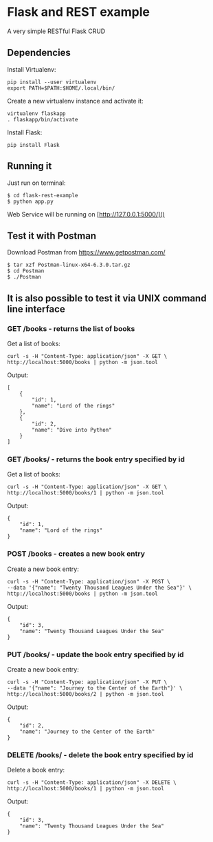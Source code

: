 # Flask and REST example

A very simple RESTful Flask CRUD

## Dependencies

Install Virtualenv:

    pip install --user virtualenv
    export PATH=$PATH:$HOME/.local/bin/

Create a new virtualenv instance and activate it:

    virtualenv flaskapp
    . flaskapp/bin/activate

Install Flask:

    pip install Flask


## Running it

Just run on terminal:

    $ cd flask-rest-example
    $ python app.py


Web Service will be running on [http://127.0.0.1:5000/]()

## Test it with Postman

Download Postman from https://www.getpostman.com/

    $ tar xzf Postman-linux-x64-6.3.0.tar.gz
    $ cd Postman
    $ ./Postman


## It is also possible to test it via UNIX command line interface

### GET /books - returns the list of books

Get a list of books:

    curl -s -H "Content-Type: application/json" -X GET \
    http://localhost:5000/books | python -m json.tool

Output:

    [
        {
            "id": 1,
            "name": "Lord of the rings"
        },
        {
            "id": 2,
            "name": "Dive into Python"
        }
    ]

### GET /books/<id> - returns the book entry specified by id

Get a list of books:

    curl -s -H "Content-Type: application/json" -X GET \
    http://localhost:5000/books/1 | python -m json.tool

Output:

    {
        "id": 1,
        "name": "Lord of the rings"
    }

### POST /books - creates a new book entry

Create a new book entry:

    curl -s -H "Content-Type: application/json" -X POST \
    --data '{"name": "Twenty Thousand Leagues Under the Sea"}' \
    http://localhost:5000/books | python -m json.tool

Output:

    {
        "id": 3,
        "name": "Twenty Thousand Leagues Under the Sea"
    }


### PUT /books/<id> - update the book entry specified by id

Create a new book entry:

    curl -s -H "Content-Type: application/json" -X PUT \
    --data '{"name": "Journey to the Center of the Earth"}' \
    http://localhost:5000/books/2 | python -m json.tool

Output:

    {
        "id": 2,
        "name": "Journey to the Center of the Earth"
    }

### DELETE /books/<id> - delete the book entry specified by id

Delete a book entry:

    curl -s -H "Content-Type: application/json" -X DELETE \
    http://localhost:5000/books/1 | python -m json.tool

Output:

    {
        "id": 3,
        "name": "Twenty Thousand Leagues Under the Sea"
    }

